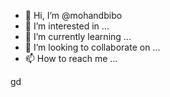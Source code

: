 - 👋 Hi, I’m @mohandbibo
- 👀 I’m interested in ...
- 🌱 I’m currently learning ...
- 💞️ I’m looking to collaborate on ...
- 📫 How to reach me ...

<!---
mohandbibo/mohandbibo is a ✨ special ✨ repository because its `README.md` (this file) appears on your GitHub profile.
You can click the Preview link to take a look at your changes.
--->
gd
